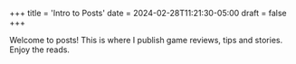 +++
title = 'Intro to Posts'
date = 2024-02-28T11:21:30-05:00
draft = false
+++

Welcome to posts!  This is where I publish game reviews, tips and stories. Enjoy the reads.
